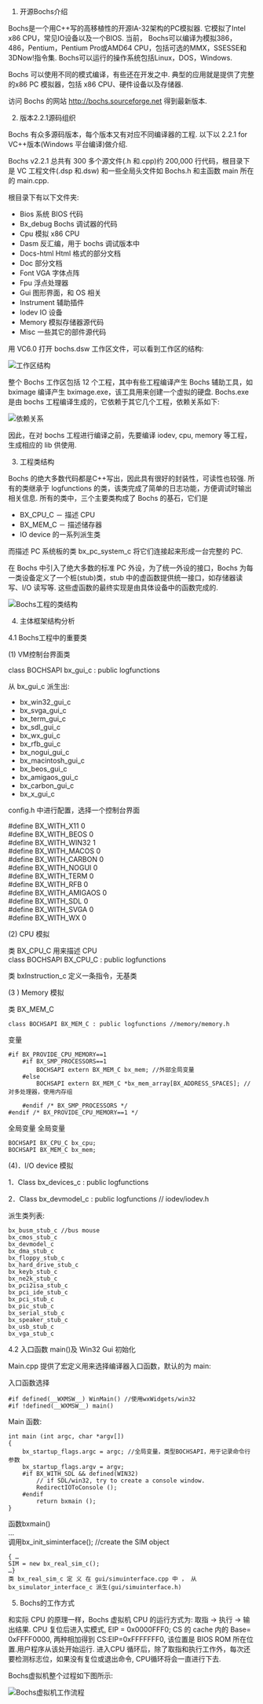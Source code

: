 1. 开源Bochs介绍

Bochs是一个用C++写的高移植性的开源IA-32架构的PC模拟器. 它模拟了Intel x86 CPU，常见IO设备以及一个BIOS. 当前， Bochs可以编译为模拟386，486，Pentium，Pentium Pro或AMD64 CPU，包括可选的MMX，SSESSE和3DNow!指令集. Bochs可以运行的操作系统包括Linux，DOS，Windows. 

Bochs 可以使用不同的模式编译，有些还在开发之中. 典型的应用就是提供了完整的x86 PC 模拟器，包括 x86 CPU、硬件设备以及存储器. 

访问 Bochs 的网站 http://bochs.sourceforge.net 得到最新版本. 

2. 版本2.2.1源码组织
 
Bochs 有众多源码版本，每个版本又有对应不同编译器的工程. 以下以 2.2.1 for VC++版本(Windows 平台编译)做介绍. 

Bochs v2.2.1 总共有 300 多个源文件(.h 和.cpp)约 200,000 行代码，根目录下是 VC 工程文件(.dsp 和.dsw) 和一些全局头文件如 Bochs.h 和主函数 main 所在的 main.cpp. 

根目录下有以下文件夹: 

- Bios  系统 BIOS 代码
- Bx_debug  Bochs 调试器的代码
- Cpu  模拟 x86 CPU
- Dasm  反汇编，用于 bochs 调试版本中
- Docs-html  Html 格式的部分文档
- Doc  部分文档
- Font  VGA 字体点阵
- Fpu  浮点处理器
- Gui  图形界面，和 OS 相关
- Instrument  辅助插件
- Iodev  IO 设备
- Memory  模拟存储器源代码
- Misc  一些其它的部件源代码

用 VC6.0 打开 bochs.dsw 工作区文件，可以看到工作区的结构: 

![工作区结构](images/7.png)

整个 Bochs 工作区包括 12 个工程，其中有些工程编译产生 Bochs 辅助工具，如 bximage 编译产生 bximage.exe，该工具用来创建一个虚拟的硬盘. Bochs.exe 是由 bochs 工程编译生成的，它依赖于其它几个工程，依赖关系如下: 

![依赖关系](images/8.png)

因此，在对 bochs 工程进行编译之前，先要编译 iodev, cpu, memory 等工程，生成相应的 lib
供使用. 

3. 工程类结构

Bochs 的绝大多数代码都是C++写出，因此具有很好的封装性，可读性也较强. 所有的类继承于 logfunctions 的类，该类完成了简单的日志功能，方便调试时输出相关信息. 所有的类中，三个主要类构成了 Bochs 的基石，它们是

- BX_CPU_C － 描述 CPU
- BX_MEM_C － 描述储存器
- IO device 的一系列派生类
 
而描述 PC 系统板的类 bx_pc_system_c 将它们连接起来形成一台完整的 PC. 

在 Bochs 中引入了绝大多数的标准 PC 外设，为了统一外设的接口，Bochs 为每一类设备定义了一个桩(stub)类，stub 中的虚函数提供统一接口，如存储器读写、I/O 读写等. 这些虚函数的最终实现是由具体设备中的函数完成的. 

![Bochs工程的类结构](images/9.png)

4. 主体框架结构分析

4.1 Bochs工程中的重要类

(1) VM控制台界面类

class BOCHSAPI bx_gui_c : public logfunctions

从 bx_gui_c 派生出: 

-  bx_win32_gui_c
-  bx_svga_gui_c
-  bx_term_gui_c
-  bx_sdl_gui_c
-  bx_wx_gui_c
-  bx_rfb_gui_c
-  bx_nogui_gui_c
-  bx_macintosh_gui_c
-  bx_beos_gui_c
-  bx_amigaos_gui_c
-  bx_carbon_gui_c
-  bx_x_gui_c

config.h 中进行配置，选择一个控制台界面

#define BX_WITH_X11 0  
#define BX_WITH_BEOS 0  
#define BX_WITH_WIN32 1  
#define BX_WITH_MACOS 0  
#define BX_WITH_CARBON 0  
#define BX_WITH_NOGUI 0  
#define BX_WITH_TERM 0  
#define BX_WITH_RFB 0  
#define BX_WITH_AMIGAOS 0  
#define BX_WITH_SDL 0  
#define BX_WITH_SVGA 0  
#define BX_WITH_WX 0  


(2) CPU 模拟

类 BX_CPU_C 用来描述 CPU  
class BOCHSAPI BX_CPU_C : public logfunctions

类 bxInstruction_c 定义一条指令，无基类

(3 ) Memory 模拟

类 BX_MEM_C  
```
class BOCHSAPI BX_MEM_C : public logfunctions //memory/memory.h  
```

变量  

```
#if BX_PROVIDE_CPU_MEMORY==1  
    #if BX_SMP_PROCESSORS==1
        BOCHSAPI extern BX_MEM_C bx_mem; //外部全局变量
    #else
        BOCHSAPI extern BX_MEM_C *bx_mem_array[BX_ADDRESS_SPACES]; //对多处理器，使用内存组

    #endif /* BX_SMP_PROCESSORS */
#endif /* BX_PROVIDE_CPU_MEMORY==1 */
```

全局变量 全局变量
```
BOCHSAPI BX_CPU_C bx_cpu;
BOCHSAPI BX_MEM_C bx_mem;
```

(4)．I/O device 模拟

1．Class bx_devices_c : public logfunctions

2．Class bx_devmodel_c : public logfunctions // iodev/iodev.h

派生类列表: 
```
bx_busm_stub_c //bus mouse
bx_cmos_stub_c
bx_devmodel_c
bx_dma_stub_c
bx_floppy_stub_c
bx_hard_drive_stub_c
bx_keyb_stub_c
bx_ne2k_stub_c
bx_pci2isa_stub_c
bx_pci_ide_stub_c
bx_pci_stub_c
bx_pic_stub_c
bx_serial_stub_c
bx_speaker_stub_c
bx_usb_stub_c
bx_vga_stub_c
```

4.2 入口函数 main()及 Win32 Gui 初始化

Main.cpp 提供了宏定义用来选择编译器入口函数，默认的为 main: 

入口函数选择 

```
#if defined(__WXMSW__) WinMain() //使用wxWidgets/win32
#if !defined(__WXMSW__) main()
```

Main 函数: 

```
int main (int argc, char *argv[])
{
    bx_startup_flags.argc = argc; //全局变量，类型BOCHSAPI，用于记录命令行参数
    bx_startup_flags.argv = argv;
    #if BX_WITH_SDL && defined(WIN32)
        // if SDL/win32, try to create a console window.
        RedirectIOToConsole ();
    #endif
        return bxmain ();
}
```

函数bxmain()  
...  
调用bx_init_siminterface(); //create the SIM object

```
{ …
SIM = new bx_real_sim_c();
…}
类 bx_real_sim_c 定 义 在 gui/simuinterface.cpp 中 ， 从 bx_simulator_interface_c 派生(gui/simuinterface.h)
```

5. Bochs的工作方式
 
和实际 CPU 的原理一样，Bochs 虚拟机 CPU 的运行方式为: 取指 -> 执行 -> 输出结果. CPU 复位后进入实模式, EIP = 0x0000FFF0; CS 的 cache 内的 Base= 0xFFFF0000, 两种相加得到 CS:EIP=0xFFFFFFF0, 该位置是 BIOS ROM 所在位置.用户程序从该处开始运行. 进入CPU 循环后，除了取指和执行工作外，每次还要检测标志位，如果没有复位或退出命令, CPU循环将会一直进行下去. 

Bochs虚拟机整个过程如下图所示:

![Bochs虚拟机工作流程](images/10.png)

